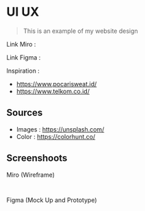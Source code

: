 # UI UX

> This is an example of my website design

Link Miro :

Link Figma :

Inspiration :

- https://www.pocarisweat.id/
- https://www.telkom.co.id/

## Sources

- Images : https://unsplash.com/
- Color : https://colorhunt.co/

## Screenshoots

Miro (Wireframe)

![]()

![]()

Figma (Mock Up and Prototype)

![]()

![]()
